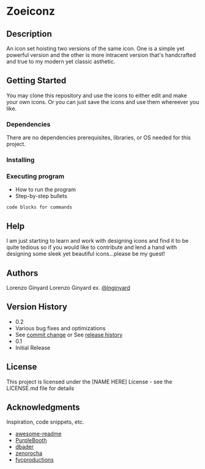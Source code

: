 # Zoeiconz
 
## Description
An icon set hoisting two versions of the 
same icon. One is a simple yet powerful version and the other is more intracent version that's handcrafted 
and true to my modern yet classic asthetic. 
## Getting Started
You may clone this repository and use the icons to either edit and make your own icons. Or you can just save the icons and use them whereever you like.
### Dependencies
There are no dependencies prerequisites, libraries, or OS needed for this project.
### Installing


### Executing program
* How to run the program
* Step-by-step bullets
```
code blocks for commands
```
## Help
I am just starting to learn and work with designing icons and find it to be quite tedious so if you would like to contribute and lend a hand with designing some sleek yet beautiful icons...please be my guest!

## Authors
Lorenzo Ginyard
Lorenzo Ginyard
ex. [@lnginyard](https://twitter.com/dompizzie)
## Version History
* 0.2
* Various bug fixes and optimizations
* See [commit change]() or See [release history]()
* 0.1
* Initial Release
## License
This project is licensed under the [NAME HERE] License - see the LICENSE.md file for details
## Acknowledgments
Inspiration, code snippets, etc.
* [awesome-readme](https://github.com/matiassingers/awesome-readme)
* [PurpleBooth](https://gist.github.com/PurpleBooth/109311bb0361f32d87a2)
* [dbader](https://github.com/dbader/readme-template)
* [zenorocha](https://gist.github.com/zenorocha/4526327)
* [fvcproductions](https://gist.github.com/fvcproductions/1bfc2d4aecb01a834b46)